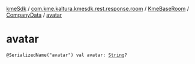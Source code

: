 [kmeSdk](../../../index.md) / [com.kme.kaltura.kmesdk.rest.response.room](../../index.md) / [KmeBaseRoom](../index.md) / [CompanyData](index.md) / [avatar](./avatar.md)

# avatar

`@SerializedName("avatar") val avatar: `[`String`](https://kotlinlang.org/api/latest/jvm/stdlib/kotlin/-string/index.html)`?`